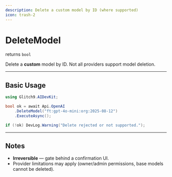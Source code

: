 ```yaml
---
description: Delete a custom model by ID (where supported)
icon: trash-2
---
```


# DeleteModel

returns `bool`

Delete a **custom** model by ID. Not all providers support model deletion.

---

## Basic Usage

```csharp
using Glitch9.AIDevKit;

bool ok = await Api.OpenAI
    .DeleteModel("ft:gpt-4o-mini:org:2025-08-12")
    .ExecuteAsync();

if (!ok) DevLog.Warning("Delete rejected or not supported.");
```

---

## Notes

* **Irreversible** — gate behind a confirmation UI.
* Provider limitations may apply (owner/admin permissions, base models cannot be deleted).
